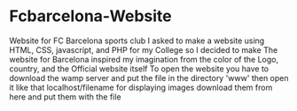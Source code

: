 # Fcbarcelona-Website
Website for FC Barcelona sports club
I asked to make a website using HTML, CSS, javascript, and PHP for my College so I decided to make
The website for Barcelona inspired my imagination from the color of the Logo, country, and the Official website itself
To open the website you have to download the wamp server and put the file in the directory 'www' then open it like that 
localhost/filename
for displaying images download them from here and put them with the file
